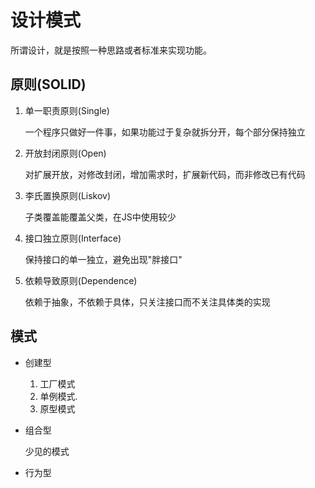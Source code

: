# 设计模式

所谓设计，就是按照一种思路或者标准来实现功能。

## 原则(SOLID)

1. 单一职责原则(Single)

   一个程序只做好一件事，如果功能过于复杂就拆分开，每个部分保持独立

2. 开放封闭原则(Open)

   对扩展开放，对修改封闭，增加需求时，扩展新代码，而非修改已有代码

3. 李氏置换原则(Liskov)

   子类覆盖能覆盖父类，在JS中使用较少

4. 接口独立原则(Interface)

   保持接口的单一独立，避免出现"胖接口"

5. 依赖导致原则(Dependence)

   依赖于抽象，不依赖于具体，只关注接口而不关注具体类的实现

## 模式

+ 创建型
  1. 工厂模式
  2. 单例模式.   
  3. 原型模式
  
+ 组合型

  少见的模式

+ 行为型